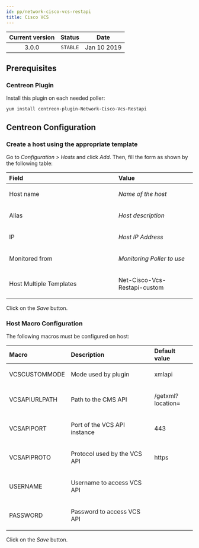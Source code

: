 ```yaml
---
id: pp/network-cisco-vcs-restapi
title: Cisco VCS
---
```


| Current version | Status | Date |
| :-: | :-: | :-: |
| 3.0.0 | `STABLE` | Jan 10 2019 |

## Prerequisites
### Centreon Plugin
Install this plugin on each needed poller:

    yum install centreon-plugin-Network-Cisco-Vcs-Restapi

## Centreon Configuration
### Create a host using the appropriate template
Go to *Configuration &gt; Hosts* and click *Add*. Then, fill the form as
shown by the following table:

<table>
<colgroup>
<col width="58%" />
<col width="41%" />
</colgroup>
<thead>
<tr class="header">
<th align="left">Field</th>
<th align="left">Value</th>
</tr>
</thead>
<tbody>
<tr class="odd">
<td align="left"><p>Host name</p></td>
<td align="left"><p><em>Name of the host</em></p></td>
</tr>
<tr class="even">
<td align="left"><p>Alias</p></td>
<td align="left"><p><em>Host description</em></p></td>
</tr>
<tr class="odd">
<td align="left"><p>IP</p></td>
<td align="left"><p><em>Host IP Address</em></p></td>
</tr>
<tr class="even">
<td align="left"><p>Monitored from</p></td>
<td align="left"><p><em>Monitoring Poller to use</em></p></td>
</tr>
<tr class="odd">
<td align="left"><p>Host Multiple Templates</p></td>
<td align="left"><p>Net-Cisco-Vcs-Restapi-custom</p></td>
</tr>
</tbody>
</table>

Click on the *Save* button.

### Host Macro Configuration
The following macros must be configured on host:

<table>
<colgroup>
<col width="23%" />
<col width="53%" />
<col width="24%" />
</colgroup>
<thead>
<tr class="header">
<th align="left">Macro</th>
<th align="left">Description</th>
<th align="left">Default value</th>
</tr>
</thead>
<tbody>
<tr class="odd">
<td align="left"><p>VCSCUSTOMMODE</p></td>
<td align="left"><p>Mode used by plugin</p></td>
<td align="left"><p>xmlapi</p></td>
</tr>
<tr class="even">
<td align="left"><p>VCSAPIURLPATH</p></td>
<td align="left"><p>Path to the CMS API</p></td>
<td align="left"><p>/getxml?location=</p></td>
</tr>
<tr class="odd">
<td align="left"><p>VCSAPIPORT</p></td>
<td align="left"><p>Port of the VCS API instance</p></td>
<td align="left"><p>443</p></td>
</tr>
<tr class="even">
<td align="left"><p>VCSAPIPROTO</p></td>
<td align="left"><p>Protocol used by the VCS API</p></td>
<td align="left"><p>https</p></td>
</tr>
<tr class="odd">
<td align="left"><p>USERNAME</p></td>
<td align="left"><p>Username to access VCS API</p></td>
<td align="left"><p></p></td>
</tr>
<tr class="even">
<td align="left"><p>PASSWORD</p></td>
<td align="left"><p>Password to access VCS API</p></td>
<td align="left"><p></p></td>
</tr>
</tbody>
</table>

Click on the *Save* button.

